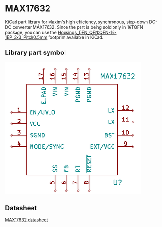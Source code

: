 # MAX17632
KiCad part library for Maxim's high efficiency, synchronous, step-down DC-DC converter MAX17632. Since the part is being sold only in 16TQFN package, you can use the [Housings_DFN_QFN:QFN-16-1EP_3x3_Pitch0.5mm](https://github.com/KiCad/Housings_DFN_QFN.pretty/blob/master/QFN-16-1EP_3x3mm_Pitch0.5mm.kicad_mod) footprint available in KiCad.

## Library part symbol
![MAX17632 part image](https://github.com/mkudlacek/MAX17632/blob/master/max17632.png)

## Datasheet
[MAX17632 datasheet](https://github.com/mkudlacek/MAX17632/blob/master/MAX17632-1287024.pdf)
